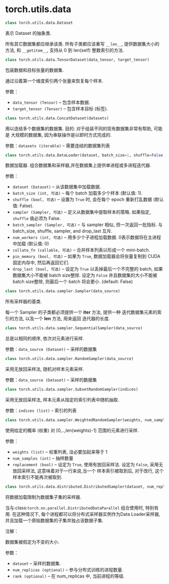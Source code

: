 # torch.utils.data

```py
class torch.utils.data.Dataset
```

表示 Dataset 的抽象类.

所有其它数据集都应继承该类. 所有子类都应该重写 `__len__`, 提供数据集大小的方法, 和 `__getitem__`, 支持从 0 到 len(self) 整数索引的方法.

```py
class torch.utils.data.TensorDataset(data_tensor, target_tensor)
```

包装数据和目标张量的数据集.

通过沿着第一个维度索引两个张量来恢复每个样本.

参数：

*   `data_tensor (Tensor)` – 包含样本数据.
*   `target_tensor (Tensor)` – 包含样本目标 (标签).



```py
class torch.utils.data.ConcatDataset(datasets)
```

用以连结多个数据集的数据集. 目的: 对于组装不同的现有数据集非常有帮助, 可能是 大规模的数据集, 因为串联操作是以即时方式完成的.

参数：`datasets (iterable)` – 需要连结的数据集列表


```py
class torch.utils.data.DataLoader(dataset, batch_size=1, shuffle=False, sampler=None, batch_sampler=None, num_workers=0, collate_fn=<function default_collate at 0x4316c08>, pin_memory=False, drop_last=False)
```

数据加载器. 组合数据集和采样器,并在数据集上提供单进程或多进程迭代器.

参数：

*   `dataset (Dataset)` – 从该数据集中加载数据.
*   `batch_size (int, 可选)` – 每个 batch 加载多少个样本 (默认值: 1).
*   `shuffle (bool, 可选)` – 设置为 `True` 时, 会在每个 epoch 重新打乱数据 (默认值: False).
*   `sampler (Sampler, 可选)` – 定义从数据集中提取样本的策略. 如果指定, `shuffle` 值必须为 False.
*   `batch_sampler (Sampler, 可选)` – 与 sampler 相似, 但一次返回一批指标. 与 batch_size, shuffle, sampler, and drop_last 互斥.
*   `num_workers (int, 可选)` – 用多少个子进程加载数据. 0表示数据将在主进程中加载 (默认值: 0)
*   `collate_fn (callable, 可选)` – 合并样本列表以形成一个 mini-batch.
*   `pin_memory (bool, 可选)` – 如果为 `True`, 数据加载器会将张量复制到 CUDA 固定内存中, 然后再返回它们.
*   `drop_last (bool, 可选)` – 设定为 `True` 以丢掉最后一个不完整的 batch, 如果数据集大小不能被 batch size整除. 设定为 `False` 并且数据集的大小不能被 batch size整除, 则最后一个 batch 将会更小. (default: False)



```py
class torch.utils.data.sampler.Sampler(data_source)
```

所有采样器的基类.

每一个 Sampler 的子类都必须提供一个 __iter__ 方法, 提供一种 迭代数据集元素的索引的方法, 以及一个 __len__ 方法, 用来返回 迭代器的长度.

```py
class torch.utils.data.sampler.SequentialSampler(data_source)
```

总是以相同的顺序, 依次对元素进行采样.

参数：`data_source (Dataset)` – 采样的数据集


```py
class torch.utils.data.sampler.RandomSampler(data_source)
```

采用无放回采样法, 随机对样本元素采样.

参数：`data_source (Dataset)` – 采样的数据集


```py
class torch.utils.data.sampler.SubsetRandomSampler(indices)
```

采用无放回采样法, 样本元素从指定的索引列表中随机抽取.

参数：`indices (list)` – 索引的列表


```py
class torch.utils.data.sampler.WeightedRandomSampler(weights, num_samples, replacement=True)
```

使用给定的概率 (权重) 对 [0,..,len(weights)-1] 范围的元素进行采样.

参数：

*   `weights (list)` – 权重列表, 没必要加起来等于 1
*   `num_samples (int)` – 抽样数量
*   `replacement (bool)` – 设定为 `True`, 使用有放回采样法. 设定为 `False`, 采用无放回采样法, 这意味着对于一行来说,当一个 样本索引被取到后, 对于改行, 这个样本索引不能再次被取到.



```py
class torch.utils.data.distributed.DistributedSampler(dataset, num_replicas=None, rank=None)
```

将数据加载限制为数据集子集的采样器.

当与:class:`torch.nn.parallel.DistributedDataParallel` 组合使用时, 特别有用. 在这种情况下, 每个进程都可以将分布式采样器实例作为Data Loader采样器, 并且加载一个原始数据集的子集并独占该数据子集.

注解：

数据集被假定为不变的大小.

参数：

*   `dataset` – 采样的数据集.
*   `num_replicas (optional)` – 参与分布式训练的进程数量.
*   `rank (optional)` – 在 num_replicas 中, 当前进程的等级.

